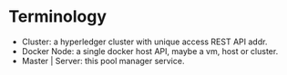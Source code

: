 # Terminology
* Cluster: a hyperledger cluster with unique access REST API addr.
* Docker Node: a single docker host API, maybe a vm, host or cluster.
* Master | Server: this pool manager service.

